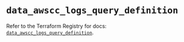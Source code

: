 # `data_awscc_logs_query_definition`

Refer to the Terraform Registry for docs: [`data_awscc_logs_query_definition`](https://registry.terraform.io/providers/hashicorp/awscc/0.70.0/docs/data-sources/logs_query_definition).
